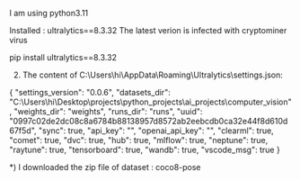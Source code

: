 I am using python3.11

Installed : ultralytics==8.3.32  The latest verion is infected with cryptominer virus

pip install ultralytics==8.3.32

2) The content of C:\Users\hi\AppData\Roaming\Ultralytics\settings.json:
   
 {
  "settings_version": "0.0.6",
  "datasets_dir": "C:\\Users\\hi\\Desktop\\projects\\python_projects\\ai_projects\\computer_vision",
  "weights_dir": "weights",
  "runs_dir": "runs",
  "uuid": "0997c02de2dc08c8a6784b88138957d8572ab2eebcdb0ca32e44f8d610d67f5d",
  "sync": true,
  "api_key": "",
  "openai_api_key": "",
  "clearml": true,
  "comet": true,
  "dvc": true,
  "hub": true,
  "mlflow": true,
  "neptune": true,
  "raytune": true,
  "tensorboard": true,
  "wandb": true,
  "vscode_msg": true
}

*) I downloaded the zip file of dataset : coco8-pose